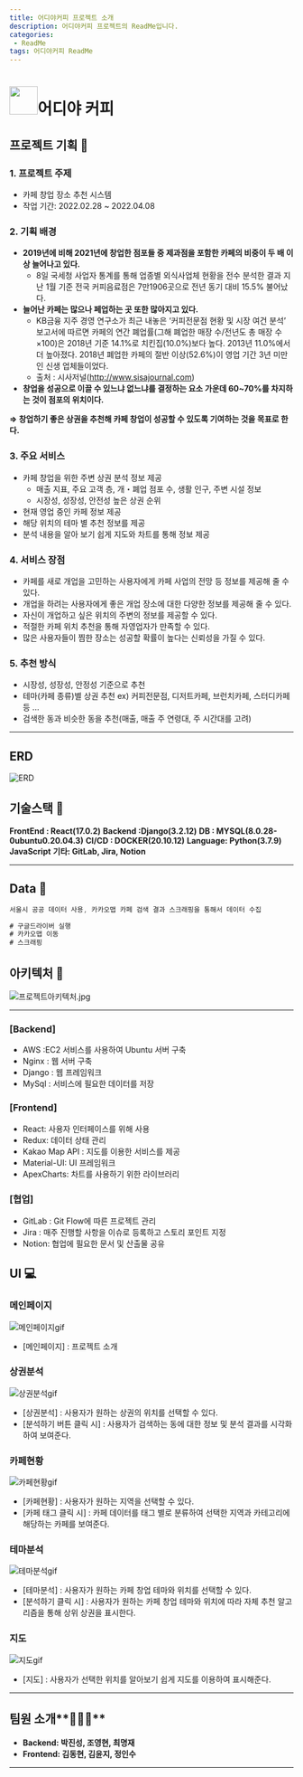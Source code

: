 ```yaml
---
title: 어디야커피 프로젝트 소개
description: 어디야커피 프로젝트의 ReadMe입니다.
categories: 
 - ReadMe
tags: 어디야커피 ReadMe
---
```


# <img src="/img/EodiyaCoffeeReadMe/EodiyaLogo.jpg" width="50" height="50">**어디야 커피**

## **프로젝트 기획 📃**

### **1. 프로젝트 주제**

- 카페 창업 장소 추천 시스템
- 작업 기간: 2022.02.28 ~ 2022.04.08

### **2. 기획 배경**

- **2019년에 비해 2021년에 창업한 점포들 중 제과점을 포함한 카페의 비중이 두 배 이상 늘어나고 있다.**
  - 8일 국세청 사업자 통계를 통해 업종별 외식사업체 현황을 전수 분석한 결과 지난 1월 기준 전국 커피음료점은 7만1906곳으로 전년 동기 대비 15.5% 불어났다.
- **늘어난 카페는 많으나 페업하는 곳 또한 많아지고 있다.**
  - KB금융 지주 경영 연구소가 최근 내놓은 ‘커피전문점 현황 및 시장 여건 분석’ 보고서에 따르면 카페의 연간 폐업률(그해 폐업한 매장 수/전년도 총 매장 수×100)은 2018년 기준 14.1%로 치킨집(10.0%)보다 높다. 2013년 11.0%에서 더 높아졌다. 2018년 폐업한 카페의 절반 이상(52.6%)이 영업 기간 3년 미만인 신생 업체들이었다.
  - 출처 : 시사저널(http://www.sisajournal.com)
- **창업을 성공으로 이끌 수 있느냐 없느냐를 결정하는 요소 가운데 60~70%를 차지하는 것이 점포의 위치이다.**

**⇒ 창업하기 좋은 상권을 추천해 카페 창업이 성공할 수 있도록 기여하는 것을 목표로 한다.**

### **3. 주요 서비스**

- 카페 창업을 위한 주변 상권 분석 정보 제공
  - 매출 지표, 주요 고객 층, 개・폐업 점포 수, 생활 인구, 주변 시설 정보
  - 시장성, 성장성, 안전성 높은 상권 순위
- 현재 영업 중인 카페 정보 제공
- 해당 위치의 테마 별 추천 정보를 제공
- 분석 내용을 알아 보기 쉽게 지도와 차트를 통해 정보 제공

### **4. 서비스 장점**

- 카페를 새로 개업을 고민하는 사용자에게 카페 사업의 전망 등 정보를 제공해 줄 수 있다.
- 개업을 하려는 사용자에게 좋은 개업 장소에 대한 다양한 정보를 제공해 줄 수 있다.
- 자신이 개업하고 싶은 위치의 주변의 정보를 제공할 수 있다.
- 적절한 카페 위치 추천을 통해 자영업자가 만족할 수 있다.
- 많은 사용자들이 찜한 장소는 성공할 확률이 높다는 신뢰성을 가질 수 있다.

### **5. 추천 방식**

- 시장성, 성장성, 안정성 기준으로 추천
- 테마(카페 종류)별 상권 추천 ex) 커피전문점, 디저트카페, 브런치카페, 스터디카페 등 ...
- 검색한 동과 비슷한 동을 추천(매출, 매출 주 연령대, 주 시간대를 고려)

---

## ERD

![ERD](/img/EodiyaCoffeeReadMe/ERD.png)

## **기술스택 📖**

**FrontEnd : React(17.0.2)**
**Backend :Django(3.2.12)**
**DB : MYSQL(8.0.28-0ubuntu0.20.04.3)**
**CI/CD : DOCKER(20.10.12)**
**Language: Python(3.7.9) JavaScript**
**기타: GitLab, Jira, Notion**

---

## Data 📖

```jsx
서울시 공공 데이터 사용, 카카오맵 카페 검색 결과 스크래핑을 통해서 데이터 수집

# 구글드라이버 실행
# 카카오맵 이동
# 스크래핑
```

## 아키텍처 🔨

![프로젝트아키텍처.jpg](/img/EodiyaCoffeeReadMe/프로젝트아키텍처.jpg)

---

### [Backend]

- AWS :EC2 서비스를 사용하여 Ubuntu 서버 구축
- Nginx : 웹 서버 구축
- Django : 웹 프레임워크
- MySql : 서비스에 필요한 데이터를 저장

### [Frontend]

- React: 사용자 인터페이스를 위해 사용
- Redux: 데이터 상태 관리
- Kakao Map API : 지도를 이용한 서비스를 제공
- Material-UI: UI 프레임워크
- ApexCharts: 차트를 사용하기 위한 라이브러리

### [협업]

- GitLab : Git Flow에 따른 프로젝트 관리
- Jira : 매주 진행할 사항을 이슈로 등록하고 스토리 포인트 지정
- Notion: 협업에 필요한 문서 및 산출물 공유

## **UI 💻**

### 메인페이지

![메인페이지gif](/img/EodiyaCoffeeReadMe/메인페이지gif.gif)

- [메인페이지] : 프로젝트 소개

### 상권분석

![상권분석gif](/img/EodiyaCoffeeReadMe/상권분석gif.gif)

- [상권분석] : 사용자가 원하는 상권의 위치를 선택할 수 있다.
- [분석하기 버튼 클릭 시] : 사용자가 검색하는 동에 대한 정보 및 분석 결과를 시각화하여 보여준다.

### 카페현황

![카페현황gif](/img/EodiyaCoffeeReadMe/카페현황gif.gif)

- [카페현황] : 사용자가 원하는 지역을 선택할 수 있다.
- [카페 태그 클릭 시] : 카페 데이터를 태그 별로 분류하여 선택한 지역과 카테고리에 해당하는 카페를 보여준다.

### 테마분석

![테마분석gif](/img/EodiyaCoffeeReadMe/테마분석gif.gif)

- [테마분석] : 사용자가 원하는 카페 창업 테마와 위치를 선택할 수 있다.
- [분석하기 클릭 시] : 사용자가 원하는 카페 창업 테마와 위치에 따라 자체 추천 알고리즘을 통해 상위 상권을 표시한다.

### 지도

![지도gif](/img/EodiyaCoffeeReadMe/지도gif.gif)

- [지도] : 사용자가 선택한 위치를 알아보기 쉽게 지도를 이용하여 표시해준다.

---

## 팀원 소개**🧑‍🤝‍🧑**

- **Backend: 박진성, 조영현, 최명재**
- **Frontend: 김동현, 김윤지, 정인수**

---
